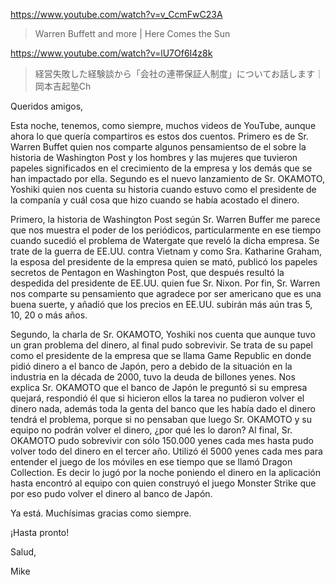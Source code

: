 https://www.youtube.com/watch?v=v_CcmFwC23A
 
> Warren Buffett and more | Here Comes the Sun 

https://www.youtube.com/watch?v=lU7Of6I4z8k

> 経営失敗した経験談から「会社の連帯保証人制度」についてお話します｜岡本吉起塾Ch 
 
Queridos amigos,

Esta noche, tenemos, como siempre, muchos videos de YouTube, aunque ahora lo que quería compartiros es estos dos cuentos. Primero es de Sr. Warren Buffet quien nos comparte algunos pensamientso de el sobre la historia de Washington Post y los hombres y las mujeres que tuvieron papeles significados en el crecimiento de la empresa y los demás que se han impactado por ella. Segundo es el nuevo lanzamiento de Sr. OKAMOTO, Yoshiki quien nos cuenta su historia cuando estuvo como el presidente de la companía y cuál cosa que hizo cuando se había acostado el dinero.

Primero, la historia de Washington Post según Sr. Warren Buffer me parece que nos muestra el poder de los periódicos, particularmente en ese tiempo cuando sucedió el problema de Watergate que reveló la dicha empresa. Se trate de la guerra de EE.UU. contra Vietnam y como Sra. Katharine Graham, la esposa del presidente de la empresa quien se mató, publicó los papeles secretos de Pentagon en Washington Post, que después resultó la despedida del presidente de EE.UU. quien fue Sr. Nixon. Por fin, Sr. Warren nos comparte su pensamiento que agradece por ser americano que es una buena suerte, y añadió que los precios en EE.UU. subirán más aún tras 5, 10, 20 o más años.

Segundo, la charla de Sr. OKAMOTO, Yoshiki nos cuenta que aunque tuvo un gran problema del dinero, al final pudo sobrevivir. Se trata de su papel como el presidente de la empresa que se llama Game Republic en donde pidió dinero a el banco de Japón, pero a debido de la situación en la industria en la década de 2000, tuvo la deuda de billones yenes. Nos explica Sr. OKAMOTO que el banco de Japón le preguntó si su empresa quejará, respondió él que si hicieron ellos la tarea no pudieron volver el dinero nada, además toda la genta del banco que les había dado el dinero tendrá el problema, porque si no pensaban que luego Sr. OKAMOTO y su equipo no podrán volver el dinero, ¿por qué les lo daron? Al final, Sr. OKAMOTO pudo sobrevivir con sólo 150.000 yenes cada mes hasta pudo volver todo del dinero en el tercer año. Utilizó él 5000 yenes cada mes para entender el juego de los móviles en ese tiempo que se llamó Dragon Collection. Es decir lo jugó por la noche poniendo el dinero en la aplicación hasta encontró al equipo con quien construyó el juego Monster Strike que por eso pudo volver el dinero al banco de Japón.

Ya está. Muchísimas gracias como siempre.

¡Hasta pronto!

Salud,

Mike

